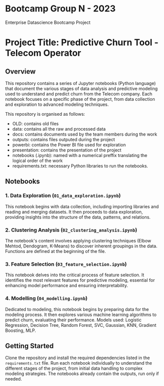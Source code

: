 # Bootcamp Group N - 2023
Enterprise Datascience Bootcamp Project

# Project Title: Predictive Churn Tool - Telecom Operator

## Overview
This repository contains a series of Jupyter notebooks (Python language) that document the various stages of data analysis and predictive modeling used to understand and predict churn from the Telecom company. Each notebook focuses on a specific phase of the project, from data collection and exploration to advanced modeling techniques.

This repository is organised as follows:
- OLD: contains old files
- data: contains all the raw and processed data
- docs: contains documents used by the team members during the work
- outputs: contains files outputed during the project
- powerbi: contains the Power BI file used for exploration
- presentation: contains the presentation of the project
- notebooks (.ipynb): named with a numerical preffix translating the logical order of the work
- requirements.txt: necessary Python libraries to run the notebooks.

## Notebooks

### 1. Data Exploration (`01_data_exploration.ipynb`)
This notebook begins with data collection, including importing libraries and reading and merging datasets. It then proceeds to data exploration, providing insights into the structure of the data, patterns, and relations.

### 2. Clustering Analysis (`02_clustering_analysis.ipynb`)
The notebook's content involves applying clustering techniques (Elbow Mehtod, Dendogram, K-Means) to discover inherent groupings in the data. Functions are defined at the beginning of the file.

### 3. Feature Selection (`03_feature_selection.ipynb`)
This notebook delves into the critical process of feature selection. It identifies the most relevant features for predictive modeling, essential for enhancing model performance and ensuring interpretability.

### 4. Modelling (`04_modelling.ipynb`)
Dedicated to modeling, this notebook begins by preparing data for the modeling process. It then explores various machine learning algorithms to predict churn, evaluating their performance. Models used: Logistic Regression, Decision Tree, Random Forest, SVC, Gaussian, KNN, Gradient Boosting, MLP.

## Getting Started
Clone the repository and install the required dependencies listed in the `requirements.txt` file. Run each notebook individually to understand the different stages of the project, from initial data handling to complex modeling strategies. The notebooks already contain the outputs, run only if needed.
